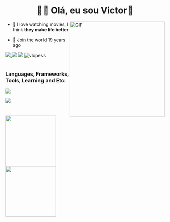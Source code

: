 


<h1 align="center">👨‍💻 Olá, eu sou Victor👋</h1>
<img align="right" alt="GIF" src="https://user-images.githubusercontent.com/121266927/212063189-82aba6a1-9c29-4dde-93fe-843df2bf5ef6.gif" width="300" height="300"/> 
<p>


  
- 🐧 I love watching movies, I think **they make life better**

- 🐧 Join the world 19 years ago
<div>
  <a href = "mailto:victorldev8@gmail.com" target="_blank"><img src="https://img.shields.io/badge/-Gmail-%23333?style=for-the-badge&logo=gmail&logoColor=white&color=red" target="_blank"</a>
<a href = "https://medium.com/@Victorldev" target="_blank"><img src="https://img.shields.io/badge/-Medium-%23333?style=for-the-badge&logo=medium&logoColor=white" target="_blank"></a>
<a href = "https://victorpersonalsite.vlopess.repl.co/" target="_blank"><img src="https://img.shields.io/badge/-(SITE EM PRODUÇÃO)-%23333?style=for-the-badge&logoColor=white" target="_blank"></a>
<img src="https://komarev.com/ghpvc/?username=vlopess&label=Profile%20views&color=0e75b6&style=flat" alt="vlopess" />
</div>
<br>
</p>
<h3>Languages, Frameworks, Tools, Learning and Etc:</h3>
<p>
  <a href="https://skillicons.dev">
    <img src="https://skillicons.dev/icons?i=flutter,dart,py,flask,django,spring,java,linux,ubuntu"/>
  </a>
</p>
<p>
  <a href="https://skillicons.dev">
    <img src="https://skillicons.dev/icons?i=c,js,html,css,jquery,postgres,git,firebase,cs" />
  </a>
</p>

# 
<div>
  <img  height="160em" src="https://github-readme-stats.vercel.app/api/top-langs/?username=vlopess&layout=compact&hide_progress=false&show_icons=true&theme=onedark&include_all_commits=true&count_private=true"/>
  <img  height="160em" src="https://github-readme-stats.vercel.app/api?username=vlopess&show_icons=true&theme=onedark&include_all_commits=true&count_private=true&rank_icon=github"/>
</div>

  
